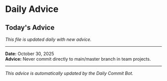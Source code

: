 # Daily Advice

## Today's Advice
*This file is updated daily with new advice.*

---

**Date:** October 30, 2025  
**Advice:** Never commit directly to main/master branch in team projects.

---

*This advice is automatically updated by the Daily Commit Bot.*
